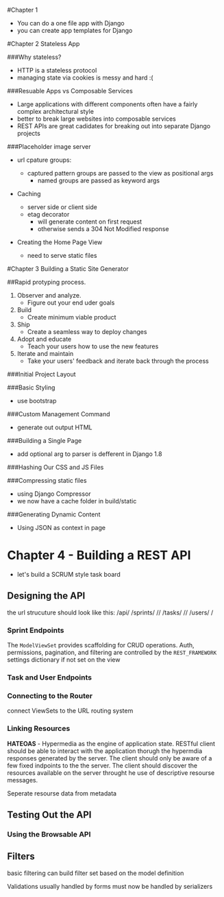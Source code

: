 
#Chapter 1

* You can do a one file app with Django
* you can create app templates for Django

#Chapter 2 Stateless App

###Why stateless?

* HTTP is a stateless protocol
* managing state via cookies is messy and hard :(

###Resuable Apps vs Composable Services    

* Large applications with different components often have a fairly
  complex architectural style
* better to break large websites into composable services
* REST APIs are great cadidates for breaking 
  out into separate Django projects

###Placeholder image server

* url cpature groups:
    * captured pattern groups are passed to the view as positional args
        * named groups are passed as keyword args

* Caching
    * server side or client side 
    * etag decorator 
        * will generate content on first request
        * otherwise sends a 304 Not Modified response

* Creating the Home Page View
    * need to serve static files

#Chapter 3 Building a Static Site Generator 

##Rapid protyping process.

1. Observer and analyze.
    * Figure out your end uder goals
2. Build
    * Create minimum viable product
3. Ship
    * Create a seamless way to deploy changes
4. Adopt and educate
    * Teach your users how to use the new features
5. Iterate and maintain
    * Take your users' feedback and iterate back through
    the process

###Initial Project Layout

###Basic Styling

* use bootstrap

###Custom Management Command

* generate out output HTML

###Building a Single Page

* add optional arg to parser is defferent in Django 1.8

###Hashing Our CSS and JS Files

###Compressing static files

* using Django Compressor
* we now have a cache folder in build/static

###Generating Dynamic Content

* Using JSON as context in page

# Chapter 4 - Building a REST API

* let's build a SCRUM style task board

## Designing the API

the url strucuture should look like this:
    /api/
        /sprints/
            /<id>/
        /tasks/
            /<id>/
        /users/
            /<username>

### Sprint Endpoints

The `ModelViewSet` provides scaffolding for CRUD operations.
Auth, permissions, pagination, and filtering are controlled
by the `REST_FRAMEWORK` settings dictionary if not set on the view

### Task and User Endpoints

### Connecting to the Router

connect ViewSets to the URL routing system

### Linking Resources

**HATEOAS** - Hypermedia as the engine of application state.
RESTful client should be able to interact with the application thorugh the 
hypermdia responses generated by the server. 
The client should only be aware of a few fixed indpoints to the the server. 
The client should discover the resources available on the server
throught he use of descriptive resourse messages.

Seperate resourse data from metadata

## Testing Out the API

### Using the Browsable API

## Filters

basic filtering can build filter set based on the model definition

Validations usually handled by forms must now be handled by serializers

